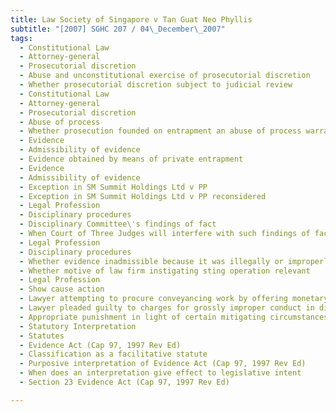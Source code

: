 ```yaml
---
title: Law Society of Singapore v Tan Guat Neo Phyllis 
subtitle: "[2007] SGHC 207 / 04\_December\_2007"
tags:
  - Constitutional Law
  - Attorney-general
  - Prosecutorial discretion
  - Abuse and unconstitutional exercise of prosecutorial discretion
  - Whether prosecutorial discretion subject to judicial review
  - Constitutional Law
  - Attorney-general
  - Prosecutorial discretion
  - Abuse of process
  - Whether prosecution founded on entrapment an abuse of process warranting stay of proceedings
  - Evidence
  - Admissibility of evidence
  - Evidence obtained by means of private entrapment
  - Evidence
  - Admissibility of evidence
  - Exception in SM Summit Holdings Ltd v PP
  - Exception in SM Summit Holdings Ltd v PP reconsidered
  - Legal Profession
  - Disciplinary procedures
  - Disciplinary Committee\'s findings of fact
  - When Court of Three Judges will interfere with such findings of fact
  - Legal Profession
  - Disciplinary procedures
  - Whether evidence inadmissible because it was illegally or improperly obtained
  - Whether motive of law firm instigating sting operation relevant
  - Legal Profession
  - Show cause action
  - Lawyer attempting to procure conveyancing work by offering monetary reward to individuals referring such work to her
  - Lawyer pleaded guilty to charges for grossly improper conduct in discharge of her professional duty brought against her by Law Society of Singapore
  - Appropriate punishment in light of certain mitigating circumstances
  - Statutory Interpretation
  - Statutes
  - Evidence Act (Cap 97, 1997 Rev Ed)
  - Classification as a facilitative statute
  - Purposive interpretation of Evidence Act (Cap 97, 1997 Rev Ed)
  - When does an interpretation give effect to legislative intent
  - Section 23 Evidence Act (Cap 97, 1997 Rev Ed)

---
```


